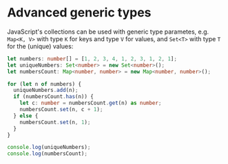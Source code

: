 # Advanced generic types

JavaScript's collections can be used with generic type parametes, e.g. `Map<K,
V>` with type `K` for keys and type `V` for values, and `Set<T>` with type `T`
for the (unique) values:

```typescript
let numbers: number[] = [1, 2, 3, 4, 1, 2, 3, 1, 2, 1];
let uniqueNumbers: Set<number> = new Set<number>();
let numbersCount: Map<number, number> = new Map<number, number>();

for (let n of numbers) {
  uniqueNumbers.add(n);
  if (numbersCount.has(n)) {
    let c: number = numbersCount.get(n) as number;
    numbersCount.set(n, c + 1);
  } else {
    numbersCount.set(n, 1);
  }
}

console.log(uniqueNumbers);
console.log(numbersCount);
```
